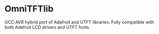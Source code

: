 # OmniTFTlib
GCC AVR hybrid port of Adafruit and UTFT libraries. Fully compatible with both Adafruit LCD drivers and UTFT fonts.
